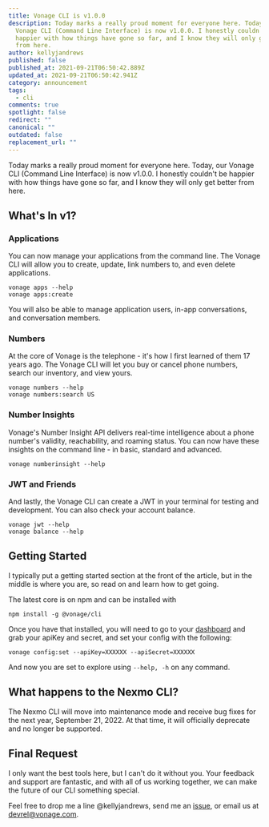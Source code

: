 ```yaml
---
title: Vonage CLI is v1.0.0
description: Today marks a really proud moment for everyone here. Today, our
  Vonage CLI (Command Line Interface) is now v1.0.0. I honestly couldn't be
  happier with how things have gone so far, and I know they will only get better
  from here.
author: kellyjandrews
published: false
published_at: 2021-09-21T06:50:42.889Z
updated_at: 2021-09-21T06:50:42.941Z
category: announcement
tags:
  - cli
comments: true
spotlight: false
redirect: ""
canonical: ""
outdated: false
replacement_url: ""
---
```

Today marks a really proud moment for everyone here. Today, our Vonage CLI (Command Line Interface) is now v1.0.0.  I honestly couldn't be happier with how things have gone so far, and I know they will only get better from here. 

## What's In v1?

### Applications
You can now manage your applications from the command line. The Vonage CLI will allow you to create, update, link numbers to, and even delete applications. 

```shell
vonage apps --help
vonage apps:create
```
You will also be able to manage application users, in-app conversations, and conversation members.

### Numbers
At the core of Vonage is the telephone - it's how I first learned of them 17 years ago. The Vonage CLI will let you buy or cancel phone numbers, search our inventory, and view yours. 

```shell
vonage numbers --help
vonage numbers:search US
```

### Number Insights

Vonage's Number Insight API delivers real-time intelligence about a phone number's validity, reachability, and roaming status. You can now have these insights on the command line - in basic, standard and advanced. 

```shell
vonage numberinsight --help
```

### JWT and Friends
And lastly, the Vonage CLI can create a JWT in your terminal for testing and development. You can also check your account balance. 

```shell
vonage jwt --help
vonage balance --help
```

## Getting Started
I typically put a getting started section at the front of the article, but in the middle is where you are, so read on and learn how to get going. 

The latest core is on npm and can be installed with

```
npm install -g @vonage/cli
```

Once you have that installed, you will need to go to your [dashboard](https://dashboard.nexmo.com/) and grab your apiKey and secret, and set your config with the following:

```shell
vonage config:set --apiKey=XXXXXX --apiSecret=XXXXXX
```

And now you are set to explore using `--help, -h` on any command. 

## What happens to the Nexmo CLI?
The Nexmo CLI will move into maintenance mode and receive bug fixes for the next year, September 21, 2022. At that time, it will officially deprecate and no longer be supported. 

## Final Request
I only want the best tools here, but I can't do it without you. Your feedback and support are fantastic, and with all of us working together, we can make the future of our CLI something special. 

Feel free to drop me a line @kellyjandrews, send me an [issue](https://github.com/Vonage/vonage-cli/issues), or email us at devrel@vonage.com.
